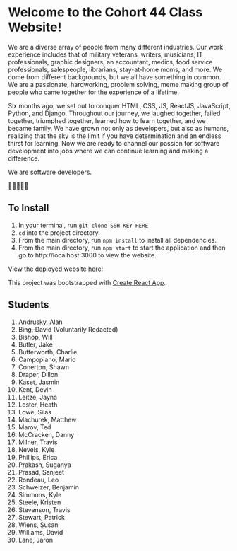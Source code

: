 # Welcome to the Cohort 44 Class Website!

We are a diverse array of people from many different industries. Our work experience includes that of military veterans, writers, musicians, IT professionals, graphic designers, an accountant, medics, food service professionals, salespeople, librarians, stay-at-home moms, and more. We come from different backgrounds, but we all have something in common. We are a passionate, hardworking, problem solving, meme making group of people who came together for the experience of a lifetime.

Six months ago, we set out to conquer HTML, CSS, JS, ReactJS, JavaScript, Python, and Django. Throughout our journey, we laughed together, failed together, triumphed together, learned how to learn together, and we became family. We have grown not only as developers, but also as humans, realizing that the sky is the limit if you have determination and an endless thirst for learning. Now we are ready to channel our passion for software development into jobs where we can continue learning and making a difference.


We are software developers.

🌮🎾🎤🐒🐓


## To Install 
1. In your terminal, run `git clone SSH KEY HERE`
1. `cd` into the project directory.
1. From the main directory, run `npm install` to install all dependencies. 
1. From the main directory, run `npm start` to start the application and then go to http://localhost:3000 to view the website.

View the deployed website <a href="https://nss-cohort-44.github.io/">here</a>! 

This project was bootstrapped with [Create React App](https://github.com/facebook/create-react-app).

## Students

1. Andrusky, Alan
2. ~~Bing, David~~  (Voluntarily Redacted)
3. Bishop, Will
4. Butler, Jake
5. Butterworth, Charlie
6. Campopiano, Mario
7. Conerton, Shawn
8. Draper, Dillon
9. Kaset, Jasmin
10. Kent, Devin
11. Leitze, Jayna
12. Lester, Heath
13. Lowe, Silas
14. Machurek, Matthew
15. Marov, Ted
16. McCracken, Danny
17. Milner, Travis
18. Nevels, Kyle
19. Phillips, Erica
20. Prakash, Suganya
21. Prasad, Sanjeet
22. Rondeau, Leo
23. Schweizer, Benjamin
24. Simmons, Kyle
25. Steele, Kristen
26. Stevenson, Travis
27. Stewart, Patrick
28. Wiens, Susan
29. Williams, David
30. Lane, Jaron
